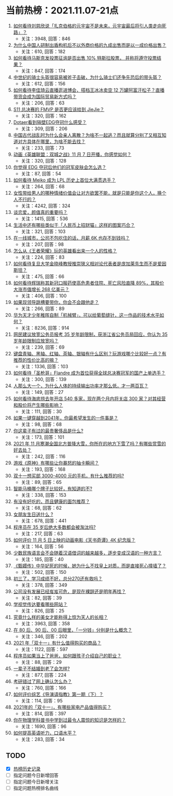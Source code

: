 # 当前热榜：2021.11.07-21点
1. [如何看待刘慈欣说「扎克伯格的元宇宙不是未来，元宇宙最后将引人类走向死路」？](https://www.zhihu.com/question/496880204)
    * 关注：3948, 回答：846
2. [为什么中国人研制出盾构机后不以外商价格的九成出售而是以一成价格出售？](https://www.zhihu.com/question/496473622)
    * 关注：610, 回答：182
3. [如何看待马斯克发投票征询是否出售 10% 特斯拉股票， 并称将遵守投票结果？](https://www.zhihu.com/question/497174178)
    * 关注：847, 回答：174
4. [中世纪的骑士头盔很容易被斧子击破，为什么骑士们还争先恐后的带头盔？](https://www.zhihu.com/question/496907603)
    * 关注：612, 回答：156
5. [如何看待李佳琦云直播逛进博会，搭档王冰冰卖空 12 万罐阿富汗松子？直播带货会成为国际贸易新方式吗？](https://www.zhihu.com/question/497100362)
    * 关注：206, 回答：63
6. [S11 总决赛的 FMVP 是否更应该给到 JieJie？](https://www.zhihu.com/question/497145016)
    * 关注：320, 回答：162
7. [Dotaer看到隔壁EDG夺冠什么感受？](https://www.zhihu.com/question/497157171)
    * 关注：309, 回答：206
8. [中国古代战乱时为什么会亲人离散？为啥不一起逃？而且就算分别了又相互知道对方具体在哪里，为啥不能去找？](https://www.zhihu.com/question/497054603)
    * 关注：233, 回答：73
9. [动画《英雄联盟：双城之战》11 月 7 日开播，你感觉如何？](https://www.zhihu.com/question/496825969)
    * 关注：320, 回答：128
10. [你觉得 EDG 夺冠后他们的冠军皮肤会怎么选？](https://www.zhihu.com/question/497148632)
    * 关注：87, 回答：54
11. [如何看待 Meiko 成为 LPL 历史上首位大满贯选手？](https://www.zhihu.com/question/497147867)
    * 关注：264, 回答：68
12. [女性带给男人的哪种情绪价值会让对方欲罢不能，就是只能是你这个人，换个人不行的？](https://www.zhihu.com/question/420320432)
    * 关注：4242, 回答：324
13. [谈恋爱，颜值真的重要吗？](https://www.zhihu.com/question/485367235)
    * 关注：1415, 回答：536
14. [生活中还有哪些类似于「人民币上招财猫」这样的图案巧合？](https://www.zhihu.com/question/497115749)
    * 关注：321, 回答：103
15. [在一线城市，公司不包吃住的话，月薪 6K 也存不到钱吗？](https://www.zhihu.com/question/496372439)
    * 关注：207, 回答：98
16. [怎么从《王者荣耀》玩的英雄看出来一个人的性格？](https://www.zhihu.com/question/355786205)
    * 关注：224, 回答：83
17. [如何看待复旦大学金晓峰教授推崇狭义相对论代表者是庞加莱先生而不是爱因斯坦？](https://www.zhihu.com/question/496550997)
    * 关注：475, 回答：66
18. [如何看待辉瑞称其新冠口服药使高危患者住院、死亡风险直降 89%，其股价大涨市值增长 268 亿美元？](https://www.zhihu.com/question/496955961)
    * 关注：406, 回答：100
19. [如果现领导跳槽要带你，你会不会跟他走？](https://www.zhihu.com/question/496224827)
    * 关注：266, 回答：89
20. [华为天才少年稚晖自制「机械臂」，可以给葡萄缝针，这一作品的技术水平如何？](https://www.zhihu.com/question/491080130)
    * 关注：8236, 回答：914
21. [网民建议放宽公务员报考 35 岁年龄限制，获浙江省公务员局回应，你认为 35 岁年龄限制应放宽吗？](https://www.zhihu.com/question/497239438)
    * 关注：239, 回答：69
22. [键盘青轴、黑轴、红轴、茶轴、银轴有什么区别？玩游戏哪个比较好一点？有推荐的性价比高的嘛？](https://www.zhihu.com/question/324433964)
    * 关注：1336, 回答：103
23. [如何看待「圣枪哥」Flandre 成为首位获得全球总决赛冠军的国产上单选手？](https://www.zhihu.com/question/497150078)
    * 关注：300, 回答：139
24. [人那么大一个，为什么人体的持续输出功率才那么低，才一两百瓦？](https://www.zhihu.com/question/496628611)
    * 关注：149, 回答：27
25. [如何看待海底捞去年开店 540 多家，现在两个月内将关店 300 家？对其经营和股价将产生哪些影响？](https://www.zhihu.com/question/496894229)
    * 关注：111, 回答：30
26. [如果一键穿越到2041年，你最希望发生的一件事是？](https://www.zhihu.com/question/496973831)
    * 关注：98, 回答：68
27. [你这辈子有过的最贵奢侈品是什么?](https://www.zhihu.com/question/434451061)
    * 关注：173, 回答：101
28. [2021 年 11 月寒潮全国北方普降大雪，你所在的地方下雪了吗？有哪些赏雪的好去处？](https://www.zhihu.com/question/496708111)
    * 关注：242, 回答：116
29. [游戏《原神》有哪些让你暴怒的抽卡瞬间？](https://www.zhihu.com/question/459051152)
    * 关注：193, 回答：168
30. [双十一想买部 3000-4000 元的手机，有什么推荐的吗?](https://www.zhihu.com/question/496306365)
    * 关注：89, 回答：65
31. [智能马桶哪个牌子比较好，有知道的不?](https://www.zhihu.com/question/28712062)
    * 关注：338, 回答：153
32. [有没有好吃的，而且健康的面包推荐？](https://www.zhihu.com/question/477417573)
    * 关注：68, 回答：62
33. [女朋友生日送什么 ?](https://www.zhihu.com/question/488170020)
    * 关注：678, 回答：441
34. [程序员在 35 岁后绝大多数都会被淘汰吗?](https://www.zhihu.com/question/496034281)
    * 关注：217, 回答：63
35. [如何评价 11 月 5 日上映的动画电影《天书奇谭》4K 纪念版？](https://www.zhihu.com/question/496567609)
    * 关注：164, 回答：56
36. [少数民族语言会不会随着汉语借词的越来越多，逐步变成汉语的一种方言？](https://www.zhihu.com/question/35137133)
    * 关注：185, 回答：40
37. [《甄嬛传》中华妃死的时候，她为什么不找皇上对质，而是直接死心撞墙了？](https://www.zhihu.com/question/401760465)
    * 关注：502, 回答：150
38. [初三了，学习成绩不好，总分270还有救吗？](https://www.zhihu.com/question/495664929)
    * 关注：378, 回答：349
39. [公司没有发展已经岌岌可危，是现在裸辞还是明年再找？](https://www.zhihu.com/question/496357090)
    * 关注：82, 回答：39
40. [学视觉传达要看哪些网站？](https://www.zhihu.com/question/48642760)
    * 关注：826, 回答：25
41. [究竟什么样的美女才能称得上惊为天人的长相？](https://www.zhihu.com/question/59544166)
    * 关注：3963, 回答：358
42. [在 80  后、90 后、00 后眼里，「一分钱」分别是什么概念？](https://www.zhihu.com/question/496791130)
    * 关注：346, 回答：202
43. [2021 年「双十一」有什么值得购买的商品？](https://www.zhihu.com/question/488979366)
    * 关注：1122, 回答：597
44. [程序员如果当上了爸爸，如何跟孩子介绍自己的职业？](https://www.zhihu.com/question/24201778)
    * 关注：88, 回答：29
45. [一辈子不结婚到老了会怎样?](https://www.zhihu.com/question/443354340)
    * 关注：877, 回答：224
46. [考研错过了网上确认怎么办？](https://www.zhihu.com/question/431859467)
    * 关注：760, 回答：166
47. [如何评价综艺《导演请指教》第一期（下）？](https://www.zhihu.com/question/497047395)
    * 关注：114, 回答：95
48. [2021年的「双十一」，有哪些家电产品值得购买？](https://www.zhihu.com/question/489411149)
    * 关注：814, 回答：397
49. [你在物理学科普书中学到过最令人震惊的知识是怎样的？](https://www.zhihu.com/question/456001315)
    * 关注：1690, 回答：96
50. [如何提高英语听力，口语水平？](https://www.zhihu.com/question/454741436)
    * 关注：283, 回答：34
## TODO
* [x] [热榜历史记录](hot_history/AllHot.md)
* [ ] 指定问题今日新增回答
* [ ] 指定问题今日新增关注
* [ ] 指定问题热榜排名曲线
